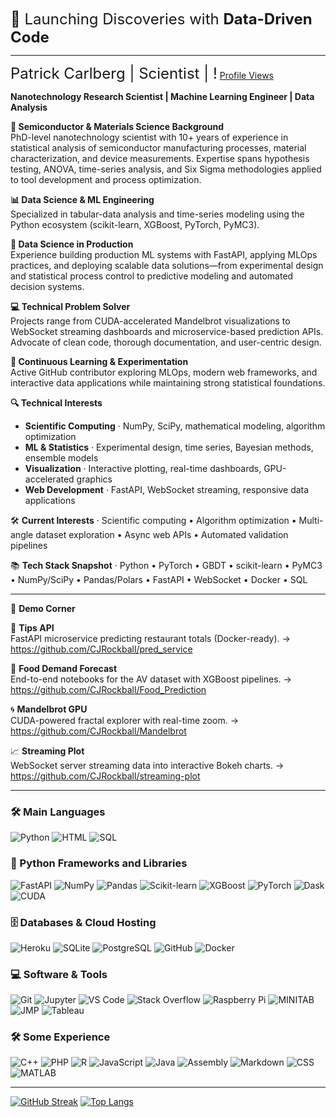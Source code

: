 <span style="font-size:24px;">🚀 Launching Discoveries with **Data-Driven Code**</span>  

---

<span style="font-size:24px;">Patrick Carlberg&nbsp;|&nbsp;Scientist&nbsp;|&nbsp;!</span> [Profile Views](https://komarev.com/ghpvc/?username=CJROCKBALL&style=for-the-badge&color=blue)

**Nanotechnology Research Scientist&nbsp;|&nbsp;Machine Learning Engineer&nbsp;|&nbsp;Data Analysis**

**🔬 Semiconductor & Materials Science Background**  
PhD-level nanotechnology scientist with 10+ years of experience in statistical analysis of semiconductor manufacturing processes, material characterization, and device measurements. Expertise spans hypothesis testing, ANOVA, time-series analysis, and Six Sigma methodologies applied to tool development and process optimization.

**📊 Data Science & ML Engineering**  
Specialized in tabular-data analysis and time-series modeling using the Python ecosystem (scikit-learn, XGBoost, PyTorch, PyMC3).

**🔧 Data Science in Production**  
Experience building production ML systems with FastAPI, applying MLOps practices, and deploying scalable data solutions—from experimental design and statistical process control to predictive modeling and automated decision systems.

**💻 Technical Problem Solver**  
Projects range from CUDA-accelerated Mandelbrot visualizations to WebSocket streaming dashboards and microservice-based prediction APIs. Advocate of clean code, thorough documentation, and user-centric design.

**🔄 Continuous Learning & Experimentation**  
Active GitHub contributor exploring MLOps, modern web frameworks, and interactive data applications while maintaining strong statistical foundations.

**🔍 Technical Interests**  
- **Scientific Computing** · NumPy, SciPy, mathematical modeling, algorithm optimization  
- **ML & Statistics** · Experimental design, time series, Bayesian methods, ensemble models  
- **Visualization** · Interactive plotting, real-time dashboards, GPU-accelerated graphics  
- **Web Development** · FastAPI, WebSocket streaming, responsive data applications  

🛠 **Current Interests** · Scientific computing • Algorithm optimization • Multi-angle dataset exploration • Async web APIs • Automated validation pipelines  

📚 **Tech Stack Snapshot** · Python • PyTorch • GBDT • scikit-learn • PyMC3 • NumPy/SciPy • Pandas/Polars • FastAPI • WebSocket • Docker • SQL  

---

🔭 **Demo Corner**

🥧 **Tips API**  
FastAPI microservice predicting restaurant totals (Docker-ready).  → <https://github.com/CJRockball/pred_service>

🛒 **Food Demand Forecast**  
End-to-end notebooks for the AV dataset with XGBoost pipelines.  → <https://github.com/CJRockball/Food_Prediction>

🌀 **Mandelbrot GPU**  
CUDA-powered fractal explorer with real-time zoom.  → <https://github.com/CJRockball/Mandelbrot>

📈 **Streaming Plot**  
WebSocket server streaming data into interactive Bokeh charts.  → <https://github.com/CJRockball/streaming-plot>

---

### :hammer_and_wrench: Main Languages
![Python](https://img.shields.io/badge/Python-14354C?style=plastic&logo=python&logoColor=white)
![HTML](https://img.shields.io/badge/HTML-E34F26?style=plastic&logo=html5&logoColor=white)
![SQL](https://img.shields.io/badge/SQL-025E8C?style=plastic&logo=database&logoColor=white)

### :toolbox: Python Frameworks and Libraries
![FastAPI](https://img.shields.io/badge/FastAPI-000000?style=plastic&logo=fastapi&logoColor=white)
![NumPy](https://img.shields.io/badge/NumPy-013243?style=plastic&logo=numpy&logoColor=white)
![Pandas](https://img.shields.io/badge/Pandas-150458?style=plastic&logo=pandas&logoColor=white)
![Scikit-learn](https://img.shields.io/badge/Sklearn-2878A2?style=plastic&logo=scikitlearn&logoColor=white)
![XGBoost](https://img.shields.io/badge/XGBoost-276DC3?style=plastic&logo=xgboost&logoColor=white)
![PyTorch](https://img.shields.io/badge/PyTorch-FF6F00?style=plastic&logo=pytorch&logoColor=white)
![Dask](https://img.shields.io/badge/Dask-EF1161?style=plastic&logo=dask&logoColor=white)
![CUDA](https://img.shields.io/badge/CUDA-76B900?style=plastic&logo=nvidia&logoColor=white)

### :file_cabinet: Databases & Cloud Hosting
![Heroku](https://img.shields.io/badge/Heroku-430098?style=plastic&logo=heroku&logoColor=white)
![SQLite](https://img.shields.io/badge/SQLite-07405E?style=plastic&logo=sqlite&logoColor=white)
![PostgreSQL](https://img.shields.io/badge/PostgreSQL-316192?style=plastic&logo=postgresql&logoColor=white)
![GitHub](https://img.shields.io/badge/GitHub-100000?style=plastic&logo=github&logoColor=white)
![Docker](https://img.shields.io/badge/Docker-0078D7?style=plastic&logo=docker&logoColor=white)

### :computer: Software & Tools
![Git](https://img.shields.io/badge/Git-E44C30?style=plastic&logo=git&logoColor=white)
![Jupyter](https://img.shields.io/badge/Jupyter-F37626?style=plastic&logo=jupyter&logoColor=white)
![VS Code](https://img.shields.io/badge/VS%20Code-0078D7?style=plastic&logo=visual-studio-code&logoColor=white)
![Stack Overflow](https://img.shields.io/badge/Stack%20Overflow-FE7A16?style=plastic&logo=stack-overflow&logoColor=white)
![Raspberry Pi](https://img.shields.io/badge/Raspberry%20Pi-A22846?style=plastic&logo=raspberrypi&logoColor=white)
![MINITAB](https://img.shields.io/badge/MINITAB-4EAA25?style=plastic&logo=marketo&logoColor=white)
![JMP](https://img.shields.io/badge/JMP-FA5C5C?style=plastic&logo=anaconda&logoColor=white)
![Tableau](https://img.shields.io/badge/Tableau-0B5CAB?style=plastic&logo=tableau&logoColor=white)

### :hammer_and_wrench: Some Experience
![C++](https://img.shields.io/badge/C++-00599C?style=plastic&logo=c%2B%2B&logoColor=white)
![PHP](https://img.shields.io/badge/PHP-777BB4?style=plastic&logo=php&logoColor=white)
![R](https://img.shields.io/badge/R-276DC3?style=plastic&logo=r&logoColor=white)
![JavaScript](https://img.shields.io/badge/JavaScript-323330?style=plastic&logo=javascript&logoColor=F7DF1E)
![Java](https://img.shields.io/badge/Java-ED8B00?style=plastic&logo=openjdk&logoColor=white)
![Assembly](https://img.shields.io/badge/Assembly-525252?style=plastic&logo=verilog&logoColor=white)
![Markdown](https://img.shields.io/badge/Markdown-000000?style=plastic&logo=markdown&logoColor=white)
![CSS](https://img.shields.io/badge/CSS-157286?style=plastic&logo=css3&logoColor=white)
![MATLAB](https://img.shields.io/badge/MATLAB-0B5CAB?style=plastic&logo=mathworks&logoColor=white)

---

[![GitHub Streak](http://github-readme-streak-stats.herokuapp.com?user=CJROCKBALL&theme=dark&background=000000)](https://git.io/streak-stats) [![Top Langs](https://github-readme-stats.vercel.app/api/top-langs/?username=CJROCKBALL&layout=compact&theme=vision-friendly-dark)](https://github.com/anuraghazra/github-readme-stats)
